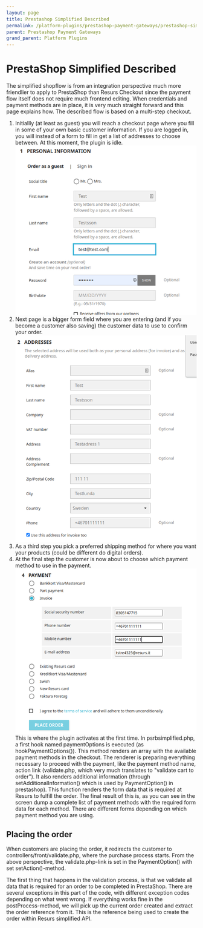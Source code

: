 ```yaml
---
layout: page
title: Prestashop Simplified Described
permalink: /platform-plugins/prestashop-payment-gateways/prestashop-simplifiedshopflow/prestashop-simplified-described/
parent: Prestashop Payment Gateways
grand_parent: Platform Plugins
---
```




# PrestaShop Simplified Described 

The simplified shopflow is from an integration perspective much more
friendlier to apply to PrestaShop than Resurs Checkout since the payment
flow itself does not require much frontend editing. When credentials and
payment methods are in place, it is very much straight forward and this
page explains how. The described flow is based on a multi-step checkout.

1.  Initiallly (at least as guest) you will reach a checkout page where
    you fill in some of your own basic customer information. If you are
    logged in, you will instead of a form to fill in get a list of
    addresses to choose between. At this moment, the plugin is idle.  
    ![](../../../../attachments/59342966/59342971.png)
2.  Next page is a bigger form field where you are entering (and if you
    become a customer also saving) the customer data to use to confirm
    your order.  
    ![](../../../../attachments/59342966/59342963.png)
3.  As a third step you pick a preferred shipping method for where you
    want your products (could be different do digital orders).
4.  At the final step the customer is now about to choose which payment
    method to use in the payment.  
    ![](../../../../attachments/59342966/59342965.png)  
    This is where the plugin activates at the first time. In
    psrbsimplified.php, a first hook named paymentOptions is executed
    (as hookPaymentOptions()). This method renders an array with the
    available payment methods in the checkout. The renderer is preparing
    everything necessary to proceed with the payment, like the payment
    method name, action link (validate.php, which very much translates
    to "validate cart to order"). It also renders additional information
    (through setAdditionalInformation() which is used by PaymentOption()
    in prestashop). This function renders the form data that is required
    at Resurs to fulfill the order. The final result of this is, as you
    can see in the screen dump a complete list of payment methods with
    the required form data for each method. There are different forms
    depending on which payment method you are using.
## Placing the order
When customers are placing the order, it redirects the customer to
controllers/front/validate.php, where the purchase process starts. From
the above perspective, the validate.php-link is set in the
PaymentOption() with set setAction()-method.

The first thing that happens in the validation process, is that we
validate all data that is required for an order to be completed in
PrestaShop. There are several exceptions in this part of the code, with
different exception codes depending on what went wrong. If everything
works fine in the postProcess-method, we will pick up the current order
created and extract the order reference from it. This is the reference
being used to create the order within Resurs simplified API.

